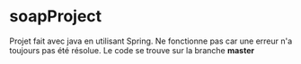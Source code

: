 # soapProject
Projet fait avec java en utilisant Spring. 
Ne fonctionne pas car une erreur n'a toujours pas été résolue. 
Le code se trouve sur la branche **master**
